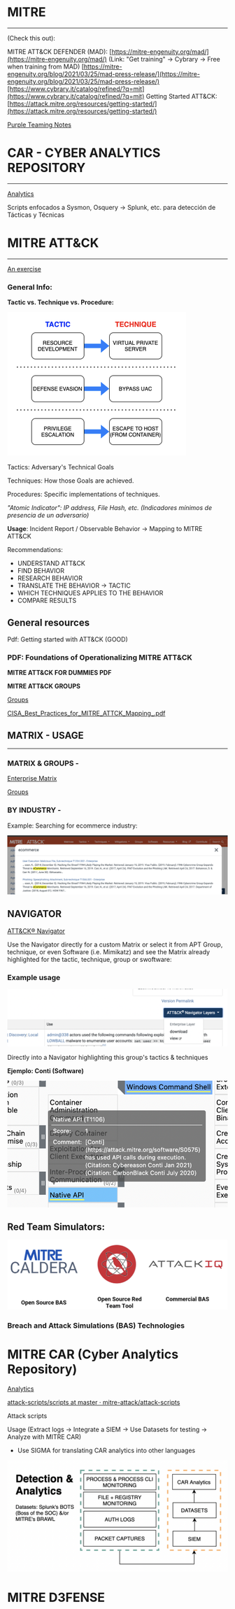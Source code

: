 # MITRE

---

(Check this out):

MITRE ATT&CK DEFENDER (MAD):
[https://mitre-engenuity.org/mad/](https://mitre-engenuity.org/mad/) (Link: "Get training" → Cybrary → Free when training from MAD)
[https://mitre-engenuity.org/blog/2021/03/25/mad-press-release/](https://mitre-engenuity.org/blog/2021/03/25/mad-press-release/)[https://www.cybrary.it/catalog/refined/?q=mit](https://www.cybrary.it/catalog/refined/?q=mit)
Getting Started ATT&CK: [https://attack.mitre.org/resources/getting-started/](https://attack.mitre.org/resources/getting-started/)

[Purple Teaming Notes](MITRE%20b00752de7e2746bc85376eeebf88d418/Purple%20Teaming%20Notes%20e93a4ca80356476096ccaa4dfe0b5aa4.md)

# CAR - CYBER ANALYTICS REPOSITORY

---

[Analytics](https://car.mitre.org/analytics/)

Scripts enfocados a Sysmon, Osquery → Splunk, etc. para detección de Tácticas y Técnicas

# MITRE ATT&CK

---

[An exercise](MITRE%20b00752de7e2746bc85376eeebf88d418/An%20exercise%2035fa36cffe5b4a4985947d35bf7da2b7.md)

### General Info:

**Tactic vs. Technique vs. Procedure:**

![Untitled](MITRE%20b00752de7e2746bc85376eeebf88d418/Untitled.png)

Tactics: Adversary's Technical Goals

Techniques: How those Goals are achieved.

Procedures: Specific implementations of techniques.

*"Atomic Indicator": IP address, File Hash, etc. (Indicadores mínimos de presencia de un adversario)*

**Usage**: Incident Report / Observable Behavior → Mapping to MITRE ATT&CK

Recommendations:

- UNDERSTAND ATT&CK
- FIND BEHAVIOR
- RESEARCH BEHAVIOR
- TRANSLATE THE BEHAVIOR → TACTIC
- WHICH TECHNIQUES APPLIES TO THE BEHAVIOR
- COMPARE RESULTS

## General resources

Pdf: Getting started with ATT&CK (GOOD)

[](https://www.mitre.org/sites/default/files/publications/mitre-getting-started-with-attack-october-2019.pdf)

### PDF: Foundations of Operationalizing MITRE ATT&CK

[](https://academy.attackiq.com/learn/topicGroups/232eea9f-1b5a-44a7-b58b-83cd705de2f3/download?token=eyJhbGciOiJIUzI1NiIsInR5cCI6IkpXVCJ9.eyJxdWVyeSI6eyJ0b3BpY0dyb3VwSWQiOiIzOGY4NmI0NS04MTUxLTQ2NmYtYTQxNi0yYmIwNjUxMGE2MDkiLCJjYXRlZ29yeUluZGV4IjoiMCIsInN1YmNhdGVnb3J5SW5kZXgiOiIwIiwiZmlsZUluZGV4IjoiMCIsImRvd25sb2FkIjoiIn0sImNvdXJzZUlkIjoiMjMyZWVhOWYtMWI1YS00NGE3LWI1OGItODNjZDcwNWRlMmYzIiwiaWF0IjoxNjM0MDAxOTY2LCJleHAiOjE2MzQwMDIyNjZ9.Ndsu2fJsOXQIqvKWYsEuC8O8RNr0Nrr1n6SXf6UlDCg)

**MITRE ATT&CK FOR DUMMIES PDF**

[](https://attackiq.com/wp-content/uploads/2020/12/9781119748106.pdf)

**MITRE ATT&CK GROUPS**

[Groups](https://attack.mitre.org/groups/)

[CISA_Best_Practices_for_MITRE_ATTCK_Mapping_.pdf](MITRE%20b00752de7e2746bc85376eeebf88d418/CISA_Best_Practices_for_MITRE_ATTCK_Mapping_.pdf)

## MATRIX - USAGE

---

### MATRIX & GROUPS -

[Enterprise Matrix](https://attack.mitre.org/matrices/enterprise/)

[Groups](https://attack.mitre.org/groups/)

### BY INDUSTRY -

Example: Searching for ecommerce industry:

![Untitled](MITRE%20b00752de7e2746bc85376eeebf88d418/Untitled%201.png)

## NAVIGATOR

[ATT&CK® Navigator](https://mitre-attack.github.io/attack-navigator/)

Use the Navigator directly for a custom Matrix or select it from APT Group, technique, or even Software (i.e. Mimikatz) and see the Matrix already highlighted for the tactic, technique, group or swoftware:

### Example usage

![Directly into a Navigator highlighting this group's tactics & techniques](MITRE%20b00752de7e2746bc85376eeebf88d418/Untitled%202.png)

Directly into a Navigator highlighting this group's tactics & techniques

**Ejemplo: Conti (Software)**

![Untitled](MITRE%20b00752de7e2746bc85376eeebf88d418/Untitled%203.png)

## Red Team Simulators:

![Untitled](MITRE%20b00752de7e2746bc85376eeebf88d418/Untitled%204.png)

### Breach and Attack Simulations (BAS) Technologies

[](https://medium.com/@george.fekkas/breach-and-attack-simulation-bas-technologies-10e2777ee5af)

# MITRE CAR (Cyber Analytics Repository)

[Analytics](https://car.mitre.org/analytics)

[attack-scripts/scripts at master · mitre-attack/attack-scripts](https://github.com/mitre-attack/attack-scripts/tree/master/scripts)

Attack scripts

Usage (Extract logs → Integrate a SIEM → Use Datasets for testing → Analyze with MITRE CAR)

- Use SIGMA for translating CAR analytics into other languages

![Untitled](MITRE%20b00752de7e2746bc85376eeebf88d418/Untitled%205.png)

# MITRE D3FENSE

[]()